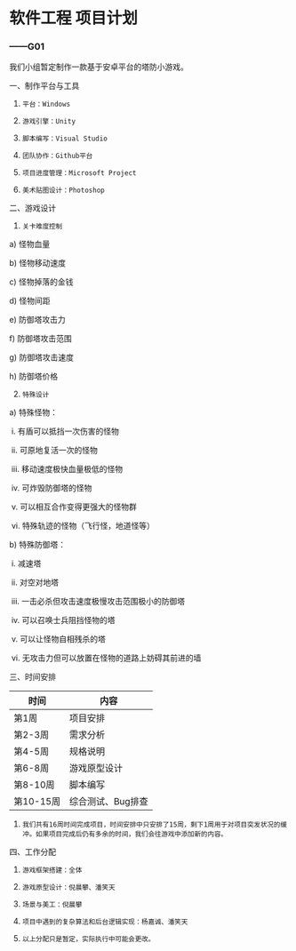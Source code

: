 #  软件工程 项目计划

### ——G01

我们小组暂定制作一款基于安卓平台的塔防小游戏。

 

一、制作平台与工具

1.     平台：Windows

2.     游戏引擎：Unity

3.     脚本编写：Visual Studio

4.     团队协作：Github平台

5.     项目进度管理：Microsoft Project

6.     美术贴图设计：Photoshop

二、游戏设计

1.     关卡难度控制

a)      怪物血量

b)      怪物移动速度

c)       怪物掉落的金钱

d)      怪物间距

e)      防御塔攻击力

f)        防御塔攻击范围

g)      防御塔攻击速度

h)      防御塔价格

2.     特殊设计

a)      特殊怪物：

​                                           i.           有盾可以抵挡一次伤害的怪物

​                                          ii.           可原地复活一次的怪物

​                                         iii.           移动速度极快血量极低的怪物

​                                         iv.           可炸毁防御塔的怪物

​                                          v.           可以相互合作变得更强大的怪物群

​                                         vi.           特殊轨迹的怪物（飞行怪，地道怪等）

b)      特殊防御塔：

​                                           i.           减速塔

​                                          ii.           对空对地塔

​                                         iii.           一击必杀但攻击速度极慢攻击范围极小的防御塔

​                                         iv.           可以召唤士兵阻挡怪物的塔

​                                          v.           可以让怪物自相残杀的塔

​                                         vi.           无攻击力但可以放置在怪物的道路上妨碍其前进的墙

三、时间安排

| 时间      | 内容         |
| ------- | ---------- |
| 第1周     | 项目安排       |
| 第2-3周   | 需求分析       |
| 第4-5周   | 规格说明       |
| 第6-8周   | 游戏原型设计     |
| 第8-10周  | 脚本编写       |
| 第10-15周 | 综合测试、Bug排查 |

 

1.     我们共有16周时间完成项目，时间安排中只安排了15周，剩下1周用于对项目突发状况的缓冲。如果项目完成后仍有多余的时间，我们会往游戏中添加新的内容。

 

四、工作分配

1.     游戏框架搭建：全体

2.     游戏原型设计：倪晨攀、潘笑天

3.     场景与美工：倪晨攀

4.     项目中遇到的复杂算法和后台逻辑实现：杨嘉诚、潘笑天

5.     以上分配只是暂定，实际执行中可能会更改。

 